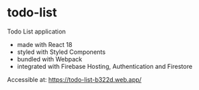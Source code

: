 # todo-list

Todo List application 
- made with React 18
- styled with Styled Components
- bundled with Webpack
- integrated with Firebase Hosting, Authentication and Firestore

Accessible at: https://todo-list-b322d.web.app/
